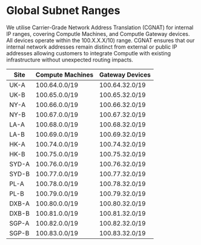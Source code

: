 # Global Subnet Ranges

We utilise Carrier-Grade Network Address Translation (CGNAT) for internal IP ranges, covering Computle Machines, and Computle Gateway devices. All devices operate within the 100.X.X.X/10) range. CGNAT ensures that our internal network addresses remain distinct from external or public IP addresses allowing customers to integrate Computle with existing infrastructure without unexpected routing impacts.

&#x20;

| Site  | Compute Machines | Gateway Devices |
| ----- | ---------------- | --------------- |
| UK-A  | 100.64.0.0/19    | 100.64.32.0/19  |
| UK-B  | 100.65.0.0/19    | 100.65.32.0/19  |
| NY-A  | 100.66.0.0/19    | 100.66.32.0/19  |
| NY-B  | 100.67.0.0/19    | 100.67.32.0/19  |
| LA-A  | 100.68.0.0/19    | 100.68.32.0/19  |
| LA-B  | 100.69.0.0/19    | 100.69.32.0/19  |
| HK-A  | 100.74.0.0/19    | 100.74.32.0/19  |
| HK-B  | 100.75.0.0/19    | 100.75.32.0/19  |
| SYD-A | 100.76.0.0/19    | 100.76.32.0/19  |
| SYD-B | 100.77.0.0/19    | 100.77.32.0/19  |
| PL-A  | 100.78.0.0/19    | 100.78.32.0/19  |
| PL-B  | 100.79.0.0/19    | 100.79.32.0/19  |
| DXB-A | 100.80.0.0/19    | 100.80.32.0/19  |
| DXB-B | 100.81.0.0/19    | 100.81.32.0/19  |
| SGP-A | 100.82.0.0/19    | 100.82.32.0/19  |
| SGP-B | 100.83.0.0/19    | 100.83.32.0/19  |
